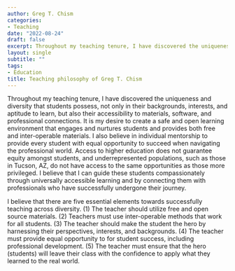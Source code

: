 ```yaml
---
author: Greg T. Chism
categories:
- Teaching 
date: "2022-08-24"
draft: false
excerpt: Throughout my teaching tenure, I have discovered the uniqueness and diversity that students possess, not only in their backgrounds, interests, and aptitude to learn, but also their accessibility to materials, software, and professional connections. It is my desire to create a safe and open learning environment that engages and nurtures students and provides both free and inter-operable materials. I also believe in individual mentorship to provide every student with equal opportunity to succeed when navigating the professional world.  
layout: single
subtitle: ""
tags:
- Education
title: Teaching philosophy of Greg T. Chism
---
```


Throughout my teaching tenure, I have discovered the uniqueness and diversity that students possess, not only in their backgrounds, interests, and aptitude to learn, but also their accessibility to materials, software, and professional connections. It is my desire to create a safe and open learning environment that engages and nurtures students and provides both free and inter-operable materials. I also believe in individual mentorship to provide every student with equal opportunity to succeed when navigating the professional world. Access to higher education does not guarantee equity amongst students, and underrepresented populations, such as those in Tucson, AZ, do not have access to the same opportunities as those more privileged. I believe that I can guide these students compassionately through universally accessible learning and by connecting them with professionals who have successfully undergone their journey.

I believe that there are five essential elements towards successfully teaching across diversity. (1) The teacher should utilize free and open source materials. (2) Teachers must use inter-operable methods that work for all students. (3) The teacher should make the student the hero by harnessing their perspectives, interests, and backgrounds. (4) The teacher must provide equal opportunity to for student success, including professional development. (5) The teacher must ensure that the hero (students) will leave their class with the confidence to apply what they learned to the real world.
